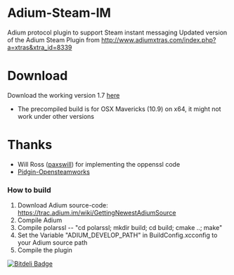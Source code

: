 Adium-Steam-IM
==============
Adium protocol plugin to support Steam instant messaging
Updated version of the Adium Steam Plugin from 
http://www.adiumxtras.com/index.php?a=xtras&xtra_id=8339


Download
========
Download the working version 1.7 [here](https://github.com/tripplet/Adium-Steam-IM/releases/download/v1.7/AdiumSteamIM_v17.zip)
* The precompiled build is for OSX Mavericks (10.9) on x64, it might not work under other versions

Thanks
======
* Will Ross ([paxswill](https://github.com/paxswill)) for implementing the oppenssl code
* [Pidgin-Opensteamworks](https://code.google.com/p/pidgin-opensteamworks/)


### How to build
1. Download Adium source-code: https://trac.adium.im/wiki/GettingNewestAdiumSource
2. Compile Adium
3. Compile polarssl -- "cd polarssl; mkdir build; cd build; cmake ..; make"
4. Set the Variable "ADIUM_DEVELOP_PATH" in BuildConfig.xcconfig to your Adium source path
5. Compile the plugin

[![Bitdeli Badge](https://d2weczhvl823v0.cloudfront.net/tripplet/adium-steam-im/trend.png)](https://bitdeli.com/free "Bitdeli Badge")
